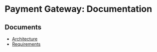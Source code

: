 # Payment Gateway: Documentation

## Documents

- [Architecture](./architecture.md)
- [Requirements](./requirements.md)
